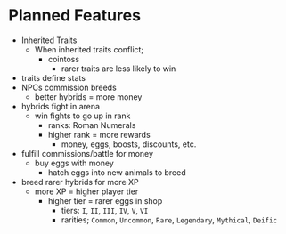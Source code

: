 # Planned Features
- Inherited Traits
  - When inherited traits conflict;
    - cointoss
      - rarer traits are less likely to win
- traits define stats
- NPCs commission breeds
  - better hybrids = more money
- hybrids fight in arena
  - win fights to go up in rank
    - ranks: Roman Numerals
    - higher rank = more rewards
      - money, eggs, boosts, discounts, etc.
- fulfill commissions/battle for money
  - buy eggs with money
    - hatch eggs into new animals to breed
- breed rarer hybrids for more XP
  - more XP = higher player tier
    - higher tier = rarer eggs in shop
      - tiers: `I`, `II`, `III`, `IV`, `V`, `VI`
      - rarities; `Common`, `Uncommon`, `Rare`, `Legendary`, `Mythical`, `Deific`